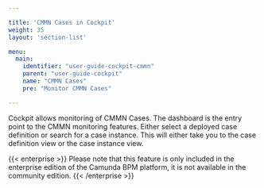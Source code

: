 ```yaml
---

title: 'CMMN Cases in Cockpit'
weight: 35
layout: 'section-list'

menu:
  main:
    identifier: "user-guide-cockpit-cmmn"
    parent: "user-guide-cockpit"
    name: "CMMN Cases"
    pre: "Monitor CMMN Cases"

---
```


Cockpit allows monitoring of CMMN Cases. The dashboard is the entry point to the CMMN monitoring features. Either select a deployed case definition or search for a case instance. This will either take you to the case definition view or the case instance view.

{{< enterprise >}}
Please note that this feature is only included in the enterprise edition of the Camunda BPM platform, it is not available in the community edition.
{{< /enterprise >}}